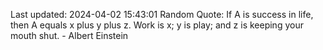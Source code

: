 Last updated: 2024-04-02 15:43:01
Random Quote: If A is success in life, then A equals x plus y plus z. Work is x; y is play; and z is keeping your mouth shut. - Albert Einstein